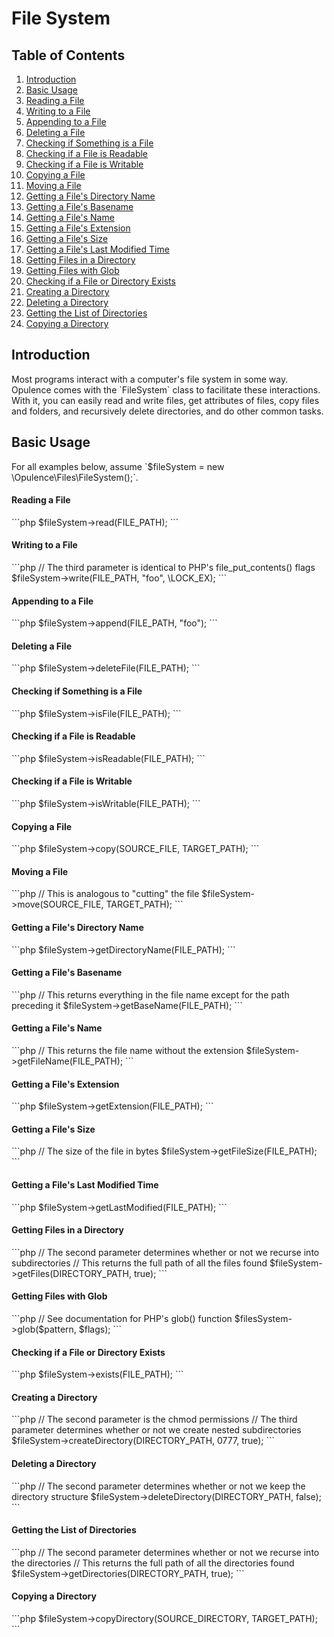# File System

## Table of Contents
1. [Introduction](#introduction)
2. [Basic Usage](#basic-usage)
  1. [Reading a File](#reading-a-file)
  2. [Writing to a File](#writing-to-a-file)
  3. [Appending to a File](#appending-to-a-file)
  4. [Deleting a File](#deleting-a-file)
  5. [Checking if Something is a File](#checking-if-something-is-a-file)
  6. [Checking if a File is Readable](#checking-if-a-file-is-readable)
  7. [Checking if a File is Writable](#checking-if-a-file-is-writable)
  8. [Copying a File](#copying-a-file)
  9. [Moving a File](#moving-a-file)
  10. [Getting a File's Directory Name](#getting-a-files-directory-name)
  11. [Getting a File's Basename](#getting-a-files-basename)
  12. [Getting a File's Name](#getting-a-files-name)
  13. [Getting a File's Extension](#getting-a-files-extension)
  14. [Getting a File's Size](#getting-a-files-size)
  15. [Getting a File's Last Modified Time](#getting-a-files-last-modified-time)
  16. [Getting Files in a Directory](#getting-files-in-a-directory)
  17. [Getting Files with Glob](#getting-files-with-glob)
  18. [Checking if a File or Directory Exists](#checking-if-a-file-or-directory-exists)
  19. [Creating a Directory](#creating-a-directory)
  20. [Deleting a Directory](#deleting-a-directory)
  21. [Getting the List of Directories](#getting-the-list-of-directories)
  22. [Copying a Directory](#copying-a-directory)

<h2 id="introduction">Introduction</h2>
Most programs interact with a computer's file system in some way.  Opulence comes with the `FileSystem` class to facilitate these interactions.  With it, you can easily read and write files, get attributes of files, copy files and folders, and recursively delete directories, and do other common tasks.

<h2 id="basic-usage">Basic Usage</h2>
For all examples below, assume `$fileSystem = new \Opulence\Files\FileSystem();`.

<h4 id="reading-a-file">Reading a File</h4>
```php
$fileSystem->read(FILE_PATH);
```

<h4 id="writing-to-a-file">Writing to a File</h4>
```php
// The third parameter is identical to PHP's file_put_contents() flags
$fileSystem->write(FILE_PATH, "foo", \LOCK_EX);
```

<h4 id="appending-to-a-file">Appending to a File</h4>
```php
$fileSystem->append(FILE_PATH, "foo");
```

<h4 id="deleting-a-file">Deleting a File</h4>
```php
$fileSystem->deleteFile(FILE_PATH);
```

<h4 id="checking-if-something-is-a-file">Checking if Something is a File</h4>
```php
$fileSystem->isFile(FILE_PATH);
```

<h4 id="checking-if-a-file-is-readable">Checking if a File is Readable</h4>
```php
$fileSystem->isReadable(FILE_PATH);
```

<h4 id="checking-if-a-file-is-writable">Checking if a File is Writable</h4>
```php
$fileSystem->isWritable(FILE_PATH);
```

<h4 id="copying-a-file">Copying a File</h4>
```php
$fileSystem->copy(SOURCE_FILE, TARGET_PATH);
```

<h4 id="moving-a-file">Moving a File</h4>
```php
// This is analogous to "cutting" the file
$fileSystem->move(SOURCE_FILE, TARGET_PATH);
```

<h4 id="getting-a-files-directory-name">Getting a File's Directory Name</h4>
```php
$fileSystem->getDirectoryName(FILE_PATH);
```

<h4 id="getting-a-files-basename">Getting a File's Basename</h4>
```php
// This returns everything in the file name except for the path preceding it
$fileSystem->getBaseName(FILE_PATH);
```

<h4 id="getting-a-files-name">Getting a File's Name</h4>
```php
// This returns the file name without the extension
$fileSystem->getFileName(FILE_PATH);
```

<h4 id="getting-a-files-extension">Getting a File's Extension</h4>
```php
$fileSystem->getExtension(FILE_PATH);
```

<h4 id="getting-a-files-size">Getting a File's Size</h4>
```php
// The size of the file in bytes
$fileSystem->getFileSize(FILE_PATH);
```

<h4 id="getting-a-files-last-modified-time">Getting a File's Last Modified Time</h4>
```php
$fileSystem->getLastModified(FILE_PATH);
```

<h4 id="getting-files-in-a-directory">Getting Files in a Directory</h4>
```php
// The second parameter determines whether or not we recurse into subdirectories
// This returns the full path of all the files found
$fileSystem->getFiles(DIRECTORY_PATH, true);
```

<h4 id="getting-files-with-glob">Getting Files with Glob</h4>
```php
// See documentation for PHP's glob() function
$filesSystem->glob($pattern, $flags);
```

<h4 id="checking-if-a-file-or-directory-exists">Checking if a File or Directory Exists</h4>
```php
$fileSystem->exists(FILE_PATH);
```

<h4 id="creating-a-directory">Creating a Directory</h4>
```php
// The second parameter is the chmod permissions
// The third parameter determines whether or not we create nested subdirectories
$fileSystem->createDirectory(DIRECTORY_PATH, 0777, true);
```

<h4 id="deleting-a-directory">Deleting a Directory</h4>
```php
// The second parameter determines whether or not we keep the directory structure
$fileSystem->deleteDirectory(DIRECTORY_PATH, false);
```

<h4 id="getting-the-list-of-directories">Getting the List of Directories</h4>
```php
// The second parameter determines whether or not we recurse into the directories
// This returns the full path of all the directories found
$fileSystem->getDirectories(DIRECTORY_PATH, true);
```

<h4 id="copying-a-directory">Copying a Directory</h4>
```php
$fileSystem->copyDirectory(SOURCE_DIRECTORY, TARGET_PATH);
```